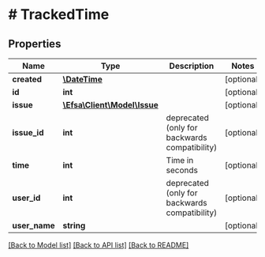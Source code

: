 # # TrackedTime

## Properties

Name | Type | Description | Notes
------------ | ------------- | ------------- | -------------
**created** | [**\DateTime**](\DateTime.md) |  | [optional]
**id** | **int** |  | [optional]
**issue** | [**\Efsa\Client\Model\Issue**](Issue.md) |  | [optional]
**issue_id** | **int** | deprecated (only for backwards compatibility) | [optional]
**time** | **int** | Time in seconds | [optional]
**user_id** | **int** | deprecated (only for backwards compatibility) | [optional]
**user_name** | **string** |  | [optional]

[[Back to Model list]](../../README.md#models) [[Back to API list]](../../README.md#endpoints) [[Back to README]](../../README.md)
